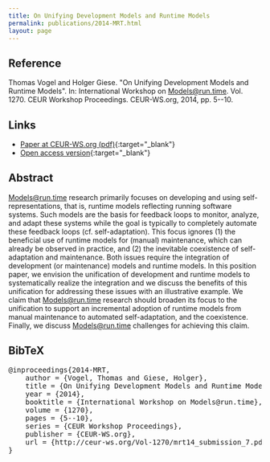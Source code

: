 ```yaml
---
title: On Unifying Development Models and Runtime Models
permalink: publications/2014-MRT.html
layout: page
---
```


## Reference
Thomas Vogel and Holger Giese. "On Unifying Development Models and Runtime Models". In: International Workshop on Models@run.time. Vol. 1270. CEUR Workshop Proceedings. CEUR-WS.org, 2014, pp. 5--10.

## Links
* [Paper at CEUR-WS.org (pdf)](http://ceur-ws.org/Vol-1270/mrt14_submission_7.pdf){:target="_blank"}
* [Open access version](https://doi.org/10.5281/zenodo.1248935){:target="_blank"}

## Abstract
Models@run.time research primarily focuses on developing and using self-representations, that is, runtime models reflecting running software systems. Such models are the basis for feedback loops to monitor, analyze, and adapt these systems while the goal is typically to completely automate these feedback loops (cf. self-adaptation). This focus ignores (1) the beneficial use of runtime models for (manual) maintenance, which can already be observed in practice, and (2) the inevitable coexistence of self-adaptation and maintenance. Both issues require the integration of development (or maintenance) models and runtime models. In this position paper, we envision the unification of development and runtime models to systematically realize the integration and we discuss the benefits of this unification for addressing these issues with an illustrative example. We claim that Models@run.time research should broaden its focus to the unification to support an incremental adoption of runtime models from manual maintenance to automated self-adaptation, and the coexistence. Finally, we discuss Models@run.time challenges for achieving this claim.

## BibTeX

<div class="bibtex">
<pre>@inproceedings{2014-MRT,
    author = {Vogel, Thomas and Giese, Holger},
    title = {On Unifying Development Models and Runtime Models},
    year = {2014},
    booktitle = {International Workshop on Models@run.time},
    volume = {1270},
    pages = {5--10},
    series = {CEUR Workshop Proceedings},
    publisher = {CEUR-WS.org},
    url = {http://ceur-ws.org/Vol-1270/mrt14_submission_7.pdf},
}</pre>
</div>
